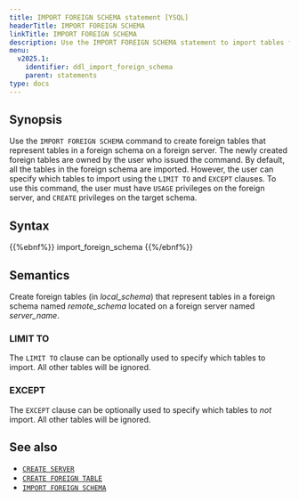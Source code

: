 ```yaml
---
title: IMPORT FOREIGN SCHEMA statement [YSQL]
headerTitle: IMPORT FOREIGN SCHEMA
linkTitle: IMPORT FOREIGN SCHEMA
description: Use the IMPORT FOREIGN SCHEMA statement to import tables from a foreign schema.
menu:
  v2025.1:
    identifier: ddl_import_foreign_schema
    parent: statements
type: docs
---
```


## Synopsis

Use the `IMPORT FOREIGN SCHEMA`  command to create foreign tables that represent tables in a foreign schema on a foreign server. The newly created foreign tables are owned by the user who issued the command.
By default, all the tables in the foreign schema are imported. However, the user can specify which tables to import using the `LIMIT TO` and `EXCEPT` clauses.
To use this command, the user must have `USAGE` privileges on the foreign server, and `CREATE` privileges on the target schema.

## Syntax

{{%ebnf%}}
  import_foreign_schema
{{%/ebnf%}}

## Semantics

Create foreign tables (in *local_schema*) that represent tables in a foreign schema named *remote_schema* located on a foreign server named *server_name*.

### LIMIT TO
The `LIMIT TO` clause can be optionally used to specify which tables to import. All other tables will be ignored.

### EXCEPT
The `EXCEPT` clause can be optionally used to specify which tables to *not* import. All other tables will be ignored.


## See also

- [`CREATE SERVER`](../ddl_create_server)
- [`CREATE FOREIGN TABLE`](../ddl_create_foreign_table)
- [`IMPORT FOREIGN SCHEMA`](../ddl_import_foreign_schema)
